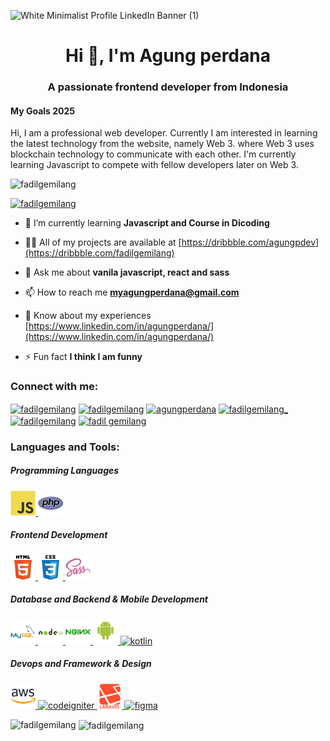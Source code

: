 ![White Minimalist Profile LinkedIn Banner (1)](https://user-images.githubusercontent.com/50897936/198192846-f0b7ddea-8dd8-498a-b3cc-0bbda087d8c9.png)


<h1 align="center">Hi 👋, I'm Agung perdana</h1>
<h3 align="center">A passionate frontend developer from Indonesia</h3>
<h4>My Goals 2025</h4>
<p>Hi, I am a professional web developer. Currently I am interested in learning the latest technology from the website, namely Web 3. where Web 3 uses blockchain technology to communicate with each other. I'm currently learning Javascript to compete with fellow developers later on Web 3.</p>

<p align="left"> <img src="https://komarev.com/ghpvc/?username=fadilgemilang&label=Profile%20views&color=0e75b6&style=flat" alt="fadilgemilang" /> </p>

<p align="left"> <a href="https://twitter.com/fadilgemilang" target="blank"><img src="https://img.shields.io/twitter/follow/fadilgemilang?logo=twitter&style=for-the-badge" alt="fadilgemilang" /></a> </p>

- 🌱 I’m currently learning **Javascript and Course in Dicoding**

- 👨‍💻 All of my projects are available at [https://dribbble.com/agungpdev](https://dribbble.com/fadilgemilang)

- 💬 Ask me about **vanila javascript, react and sass**

- 📫 How to reach me **myagungperdana@gmail.com**

- 📄 Know about my experiences [https://www.linkedin.com/in/agungperdana/](https://www.linkedin.com/in/agungperdana/)

- ⚡ Fun fact **I think I am funny**

<h3 align="left">Connect with me:</h3>
<p align="left">
<a href="https://codepen.io/fadilgemilang" target="blank"><img align="center" src="https://raw.githubusercontent.com/rahuldkjain/github-profile-readme-generator/master/src/images/icons/Social/codepen.svg" alt="fadilgemilang" height="30" width="40" /></a>
<a href="https://twitter.com/agungpdev" target="blank"><img align="center" src="https://raw.githubusercontent.com/rahuldkjain/github-profile-readme-generator/master/src/images/icons/Social/twitter.svg" alt="fadilgemilang" height="30" width="40" /></a>
<a href="https://linkedin.com/in/agungperdana" target="blank"><img align="center" src="https://raw.githubusercontent.com/rahuldkjain/github-profile-readme-generator/master/src/images/icons/Social/linked-in-alt.svg" alt="agungperdana" height="30" width="40" /></a>
<a href="https://instagram.com/agungpdev" target="blank"><img align="center" src="https://raw.githubusercontent.com/rahuldkjain/github-profile-readme-generator/master/src/images/icons/Social/instagram.svg" alt="fadilgemilang_" height="30" width="40" /></a>
<a href="https://dribbble.com/agungpdev" target="blank"><img align="center" src="https://raw.githubusercontent.com/rahuldkjain/github-profile-readme-generator/master/src/images/icons/Social/dribbble.svg" alt="fadilgemilang" height="30" width="40" /></a>
<a href="https://www.youtube.com/c/fadil gemilang" target="blank"><img align="center" src="https://raw.githubusercontent.com/rahuldkjain/github-profile-readme-generator/master/src/images/icons/Social/youtube.svg" alt="fadil gemilang" height="30" width="40" /></a>
</p>

<h3 align="left">Languages and Tools:</h3>
<h5>Programming Languages</h5>
<p>
<a href="https://developer.mozilla.org/en-US/docs/Web/JavaScript" target="_blank" rel="noreferrer"> <img src="https://raw.githubusercontent.com/devicons/devicon/master/icons/javascript/javascript-original.svg" alt="javascript" width="40" height="40"/> </a>
<a href="https://www.php.net" target="_blank" rel="noreferrer"> <img src="https://raw.githubusercontent.com/devicons/devicon/master/icons/php/php-original.svg" alt="php" width="40" height="40"/> </a>
</p>
<h5>Frontend Development</h5>
<p>
<a href="https://www.w3.org/html/" target="_blank" rel="noreferrer"> <img src="https://raw.githubusercontent.com/devicons/devicon/master/icons/html5/html5-original-wordmark.svg" alt="html5" width="40" height="40"/> </a> 
<a href="https://www.w3schools.com/css/" target="_blank" rel="noreferrer"> <img src="https://raw.githubusercontent.com/devicons/devicon/master/icons/css3/css3-original-wordmark.svg" alt="css3" width="40" height="40"/> </a>
<a href="https://sass-lang.com" target="_blank" rel="noreferrer"> <img src="https://raw.githubusercontent.com/devicons/devicon/master/icons/sass/sass-original.svg" alt="sass" width="40" height="40"/> </a>
</p>
<h5>Database and Backend & Mobile Development</h5>
<p>
<a href="https://www.mysql.com/" target="_blank" rel="noreferrer"> <img src="https://raw.githubusercontent.com/devicons/devicon/master/icons/mysql/mysql-original-wordmark.svg" alt="mysql" width="40" height="40"/> </a>
<a href="https://nodejs.org" target="_blank" rel="noreferrer"> <img src="https://raw.githubusercontent.com/devicons/devicon/master/icons/nodejs/nodejs-original-wordmark.svg" alt="nodejs" width="40" height="40"/> </a>
<a href="https://www.nginx.com" target="_blank" rel="noreferrer"> <img src="https://raw.githubusercontent.com/devicons/devicon/master/icons/nginx/nginx-original.svg" alt="nginx" width="40" height="40"/> </a>
<a href="https://developer.android.com" target="_blank" rel="noreferrer"> <img src="https://raw.githubusercontent.com/devicons/devicon/master/icons/android/android-original-wordmark.svg" alt="android" width="40" height="40"/> </a>
<a href="https://kotlinlang.org" target="_blank" rel="noreferrer"> <img src="https://www.vectorlogo.zone/logos/kotlinlang/kotlinlang-icon.svg" alt="kotlin" width="40" height="40"/> </a>
</p>
<h5>Devops and Framework & Design</h5>
<p align="left">  <a href="https://aws.amazon.com" target="_blank" rel="noreferrer"> <img src="https://raw.githubusercontent.com/devicons/devicon/master/icons/amazonwebservices/amazonwebservices-original-wordmark.svg" alt="aws" width="40" height="40"/> </a> <a href="https://codeigniter.com" target="_blank" rel="noreferrer"> <img src="https://cdn.worldvectorlogo.com/logos/codeigniter.svg" alt="codeigniter" width="40" height="40"/> </a>
<a href="https://laravel.com/" target="_blank" rel="noreferrer"> <img src="https://raw.githubusercontent.com/devicons/devicon/master/icons/laravel/laravel-plain-wordmark.svg" alt="laravel" width="40" height="40"/> </a>
<a href="https://www.figma.com/" target="_blank" rel="noreferrer"> <img src="https://www.vectorlogo.zone/logos/figma/figma-icon.svg" alt="figma" width="40" height="40"/></a>
</p>

<p><img align="left" src="https://github-readme-stats.vercel.app/api/top-langs?username=fadilgemilang&show_icons=true&locale=en&layout=compact" alt="fadilgemilang" /></p>

<p>&nbsp;<img align="center" src="https://github-readme-stats.vercel.app/api?username=fadilgemilang&show_icons=true&locale=en" alt="fadilgemilang" /></p>

